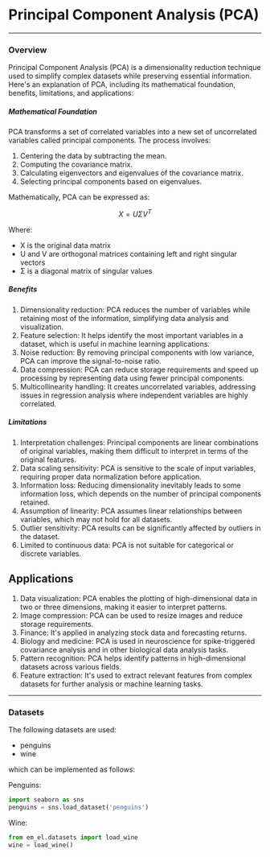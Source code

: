# Principal Component Analysis (PCA)
___
### Overview 

Principal Component Analysis (PCA) is a dimensionality reduction technique used to simplify complex datasets while preserving essential information. Here's an explanation of PCA, including its mathematical foundation, benefits, limitations, and applications:

##### Mathematical Foundation

PCA transforms a set of correlated variables into a new set of uncorrelated variables called principal components. The process involves:

1. Centering the data by subtracting the mean.
2. Computing the covariance matrix.
3. Calculating eigenvectors and eigenvalues of the covariance matrix.
4. Selecting principal components based on eigenvalues.

Mathematically, PCA can be expressed as:

$$X = U\Sigma V^T$$

Where:
- X is the original data matrix
- U and V are orthogonal matrices containing left and right singular vectors
- Σ is a diagonal matrix of singular values

##### Benefits

1. Dimensionality reduction: PCA reduces the number of variables while retaining most of the information, 
simplifying data analysis and visualization.
2. Feature selection: It helps identify the most important variables in a dataset, 
which is useful in machine learning applications.
3. Noise reduction: By removing principal components with low variance, PCA can improve the signal-to-noise ratio.
4. Data compression: PCA can reduce storage requirements and speed up processing by representing data using fewer 
principal components.
5. Multicollinearity handling: It creates uncorrelated variables, addressing issues in regression analysis where 
independent variables are highly correlated.

##### Limitations

1. Interpretation challenges: Principal components are linear combinations of original variables, making 
them difficult to interpret in terms of the original features.
2. Data scaling sensitivity: PCA is sensitive to the scale of input variables, 
requiring proper data normalization before application.
3. Information loss: Reducing dimensionality inevitably leads to some information loss, which depends on the 
number of principal components retained.
4. Assumption of linearity: PCA assumes linear relationships between variables, which may not hold for all datasets.
5. Outlier sensitivity: PCA results can be significantly affected by outliers in the dataset.
6. Limited to continuous data: PCA is not suitable for categorical or discrete variables.

## Applications

1. Data visualization: PCA enables the plotting of high-dimensional data in two or three dimensions, 
making it easier to interpret patterns.
2. Image compression: PCA can be used to resize images and reduce storage requirements.
3. Finance: It's applied in analyzing stock data and forecasting returns.
4. Biology and medicine: PCA is used in neuroscience for spike-triggered covariance analysis and in other biological 
data analysis tasks.
5. Pattern recognition: PCA helps identify patterns in high-dimensional datasets across various fields.
6. Feature extraction: It's used to extract relevant features from complex datasets for further analysis or 
machine learning tasks.
___
### Datasets

The following datasets are used:
- penguins
- wine

which can be implemented as follows:

Penguins:
```python
import seaborn as sns
penguins = sns.load_dataset('penguins')
```

Wine:
```python
from em_el.datasets import load_wine
wine = load_wine()
```
